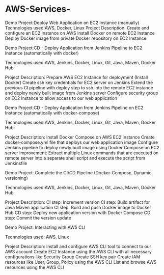 # AWS-Services-
Demo Project:Deploy Web Application on EC2 Instance (manually)
Technologies used:AWS, Docker, Linux
Project Description:
Create and configure an EC2 Instance on AWS
Install Docker on remote EC2 Instance
Deploy Docker image from private Docker
repository on EC2 Instance


Demo Project:CD - Deploy Application from Jenkins Pipeline to EC2 Instance
(automatically with docker)

Technologies used:AWS, Jenkins, Docker, Linux, Git, Java, Maven, Docker Hub

Project Description:
Prepare AWS EC2 Instance for deployment (Install Docker)
Create ssh key credentials for EC2 server on Jenkins
Extend the previous CI pipeline with deploy step to ssh into the
remote EC2 instance and deploy newly built image from Jenkins
server
Configure security group on EC2 Instance to allow access to our
web application

Demo Project:CD - Deploy Application from Jenkins Pipeline on EC2
Instance (automatically with docker-compose)

Technologies used:AWS, Jenkins, Docker, Linux, Git, Java, Maven, Docker Hub

Project Description:
Install Docker Compose on AWS EC2 Instance
Create docker-compose.yml file that deploys our web
application image
Configure Jenkins pipeline to deploy newly built image
using Docker Compose on EC2 server
Improvement: Extract multiple Linux commands that
are executed on remote server into a separate shell
script and execute the script from Jenkinsfile

Demo Project:
Complete the CI/CD Pipeline (Docker-Compose, Dynamic
versioning)

Technologies used:AWS, Jenkins, Docker, Linux, Git, Java, Maven, Docker Hub

Project Description:
CI step: Increment version
CI step: Build artifact for Java Maven application
CI step: Build and push Docker image to Docker Hub
CD step: Deploy new application version with Docker
Compose
CD step: Commit the version update

Demo Project:
Interacting with AWS CLI

Technologies used:
AWS, Linux

Project Description:
Install and configure AWS CLI tool to connect to our AWS account
Create EC2 Instance using the AWS CLI with all necessary configurations
like Security Group
Create SSH key pair
Create IAM resources like User, Group, Policy using the AWS CLI
List and browse AWS resources using the AWS CLI

